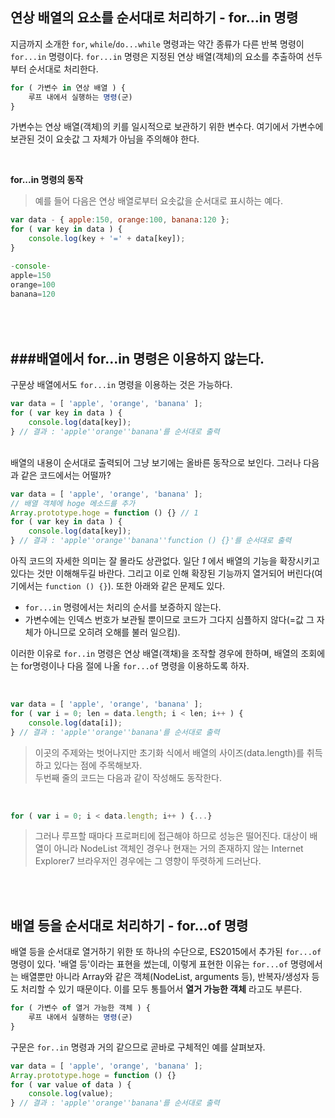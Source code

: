 ## 연상 배열의 요소를 순서대로 처리하기 - for...in 명령
지금까지 소개한 `for`, `while`/`do...while` 명령과는 약간 종류가 다른 반복 명령이 `for...in` 명령이다. `for...in` 명령은 지정된 연상 배열(객체)의 요소를 추출하여 선두부터 순서대로 처리한다.

```javascript
for ( 가변수 in 연상 배열 ) {
	루프 내에서 실행하는 명령(군)
}
```

가변수는 연상 배열(객체)의 키를 일시적으로 보관하기 위한 변수다. 여기에서 가변수에 보관된 것이 요솟값 그 자체가 아님을 주의해야 한다.

<br/>

**for...in 명령의 동작**
>예를 들어 다음은 연상 배열로부터 요솟값을 순서대로 표시하는 예다.

```javascript
var data - { apple:150, orange:100, banana:120 };
for ( var key in data ) {
	console.log(key + '=' + data[key]);
}

-console-
apple=150
orange=100
banana=120
```

<br/><br/>
###배열에서 for...in 명령은 이용하지 않는다.
---
구문상 배열에서도 `for...in` 명령을 이용하는 것은 가능하다. 

```javascript
var data = [ 'apple', 'orange', 'banana' ];
for ( var key in data ) {
	console.log(data[key]);
} // 결과 : 'apple''orange''banana'를 순서대로 출력
```

<br/>
배열의 내용이 순서대로 출력되어 그냥 보기에는 올바른 동작으로 보인다. 그러나 다음과 같은 코드에서는 어떨까?

```javascript
var data = [ 'apple', 'orange', 'banana' ];
// 배열 객체에 hoge 메소드를 추가
Array.prototype.hoge = function () {} // 1
for ( var key in data ) {
	console.log(data[key]);
} // 결과 : 'apple''orange''banana''function () {}'를 순서대로 출력
```

아직 코드의 자세한 의미는 잘 몰라도 상관없다. 일단 *1* 에서 배열의 기능을 확장시키고 있다는 것만 이해해두길 바란다. 그리고 이로 인해 확장된 기능까지 열거되어 버린다(여기에서는 `function () {}`). 또한 아래와 같은 문제도 있다.

- `for...in` 명령에서는 처리의 순서를 보증하지 않는다.
- 가변수에는 인덱스 번호가 보관될 뿐이므로 코드가 그다지 심플하지 않다(=값 그 자체가 아니므로 오히려 오해를 불러 일으킴).

이러한 이유로 `for..in` 명령은 연상 배열(객채)을 조작할 경우에 한하며, 배열의 조회에는 for명령이나 다음 절에 나올 `for...of` 명령을 이용하도록 하자.

<br/>

```javascript
var data = [ 'apple', 'orange', 'banana' ];
for ( var i = 0; len = data.length; i < len; i++ ) {
	console.log(data[i]);
} // 결과 : 'apple''orange''banana'를 순서대로 출력
```

>이곳의 주제와는 벗어나지만 초기화 식에서 배열의 사이즈(data.length)를 취득하고 있다는 점에 주목해보자. <br/>
>두번째 줄의 코드는 다음과 같이 작성해도 동작한다.

<br/>

```javascript
for ( var i = 0; i < data.length; i++ ) {...}
```

>그러나 루프할 때마다 프로퍼티에 접근해야 하므로 성능은 떨어진다. 대상이 배열이 아니라 NodeList 객체인 경우나 현재는 거의 존재하지 않는 Internet Explorer7 브라우저인 경우에는 그 영향이 뚜렷하게 드러난다.


<br/><br/>

## 배열 등을 순서대로 처리하기 - for...of 명령
배열 등을 순서대로 열거하기 위한 또 하나의 수단으로, ES2015에서 추가된 `for...of` 명령이 있다. '배열 등'이라는 표현을 썼는데, 이렇게 표현한 이유는 `for...of` 명령에서는 배열뿐만 아니라 Array와 같은 객체(NodeList, arguments 등), 반복자/생성자 등도 처리할 수 있기 때문이다. 이를 모두 통틀어서 **열거 가능한 객체** 라고도 부른다.

```javascript
for ( 가변수 of 열거 가능한 객체 ) {
	루프 내에서 실행하는 명령(군)
}
```
구문은 `for..in` 명령과 거의 같으므로 곧바로 구체적인 예를 살펴보자.
<br/>
```javascript
var data = [ 'apple', 'orange', 'banana' ];
Array.prototype.hoge = function () {}
for ( var value of data ) {
	console.log(value);
} // 결과 : 'apple''orange''banana'를 순서대로 출력
```


